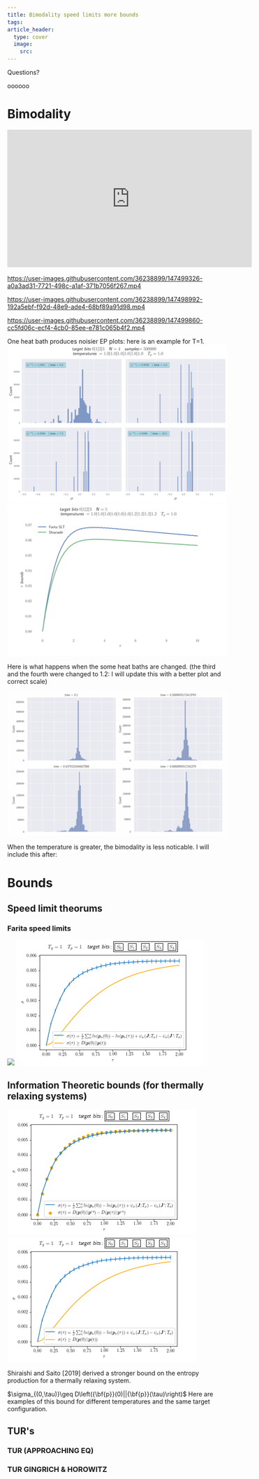 ```yaml
---
title: Bimodality speed limits more bounds
tags: 
article_header:
  type: cover
  image:
    src: 
---
```

Questions? 

oooooo
# Bimodality 
<!-- <iframe width="420" height="315" src="https://youtu.be/H-iyu8ARe8Y" frameborder="0" allowfullscreen></iframe>
 -->
<iframe width="560" height="315" src="https://www.youtube.com/embed/H-iyu8ARe8Y" title="YouTube video player" frameborder="0" allow="accelerometer; autoplay; clipboard-write; encrypted-media; gyroscope; picture-in-picture" allowfullscreen></iframe>




https://user-images.githubusercontent.com/36238899/147499326-a0a3ad31-7721-498c-a1af-371b7056f267.mp4





https://user-images.githubusercontent.com/36238899/147498992-192a5ebf-f92d-48e9-ade4-68bf89a91d98.mp4




https://user-images.githubusercontent.com/36238899/147499860-cc5fd06c-ecf4-4cb0-85ee-e781c065b4f2.mp4



One heat bath produces noisier EP plots: here is an example for T=1. 
<img src="/files/1nobimo.svg"> <img src="/files/p2.svg"> 

Here is what happens when the some heat baths are changed. (the third and the fourth were changed to 1.2: I will update this with a better plot and correct scale) 


<img src="/files/ex.png"> 

When the temperature is greater, the bimodality is less noticable. I will include this after:






# Bounds 

## Speed limit theorums 

### Farita speed limits 

<img src="/files/egSLT.png"> <img src="/files/exbounds.png">



## Information Theoretic bounds (for thermally relaxing systems)



<img src="/files/onehb.png"> <img src="/files/exbounds.png">

Shiraishi and Saito [2019] derived a stronger bound on the entropy production for a thermally relaxing system.

$\sigma_{(0,\tau)}\geq D\left({\bf{p}}(0)||{\bf{p}}(\tau)\right)$
Here are examples of this bound for different temperatures and the same target configuration. 




## TUR's

### TUR (APPROACHING EQ)

### TUR GINGRICH & HOROWITZ
